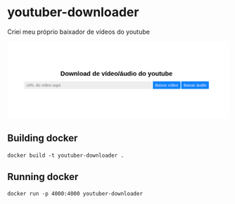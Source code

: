 # youtuber-downloader
Criei meu próprio baixador de vídeos do youtube



![Screenshot](youtuber-downloader.png)

## Building docker
```
docker build -t youtuber-downloader .
```
## Running docker

```
docker run -p 4000:4000 youtuber-downloader
```
